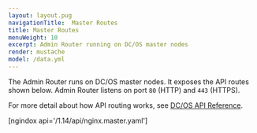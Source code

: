 ```yaml
---
layout: layout.pug
navigationTitle:  Master Routes
title: Master Routes
menuWeight: 10
excerpt: Admin Router running on DC/OS master nodes
render: mustache
model: /data.yml
---
```

The Admin Router runs on DC/OS master nodes. It exposes the API routes shown below. Admin Router listens on port `80` (HTTP) and `443` (HTTPS).

For more detail about how API routing works, see [DC/OS API Reference](/1.14/api/).



[ngindox api='/1.14/api/nginx.master.yaml']
